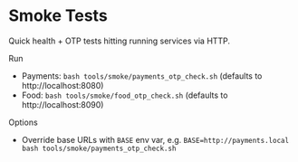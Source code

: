 Smoke Tests
===========

Quick health + OTP tests hitting running services via HTTP.

Run
- Payments: `bash tools/smoke/payments_otp_check.sh` (defaults to http://localhost:8080)
- Food: `bash tools/smoke/food_otp_check.sh` (defaults to http://localhost:8090)

Options
- Override base URLs with `BASE` env var, e.g. `BASE=http://payments.local bash tools/smoke/payments_otp_check.sh`

